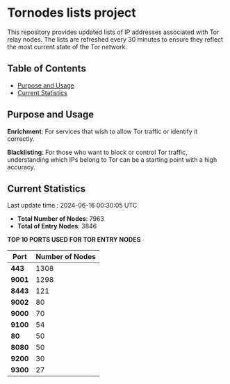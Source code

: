 # Tornodes lists project

This repository provides updated lists of IP addresses associated with Tor relay nodes. The lists are refreshed every 30 minutes to ensure they reflect the most current state of the Tor network.

## Table of Contents

- [Purpose and Usage](#purpose-and-usage)
- [Current Statistics](#current-statistics)


## Purpose and Usage

**Enrichment**: For services that wish to allow Tor traffic or identify it correctly.

**Blacklisting**: For those who want to block or control Tor traffic, understanding which IPs belong to Tor can be a starting point with a high accuracy.

## Current Statistics

Last update time : 2024-06-16 00:30:05 UTC

- **Total Number of Nodes**: 7963
- **Total of Entry Nodes**: 3846

**TOP 10 PORTS USED FOR TOR ENTRY NODES**

| **Port** | **Number of Nodes** |
|------|-----------------|
| **443**   | 1308  |
| **9001**   | 1298  |
| **8443**   | 121  |
| **9002**   | 80  |
| **9000**   | 70  |
| **9100**   | 54  |
| **80**   | 50  |
| **8080**   | 50  |
| **9200**   | 30  |
| **9300**   | 27  |

